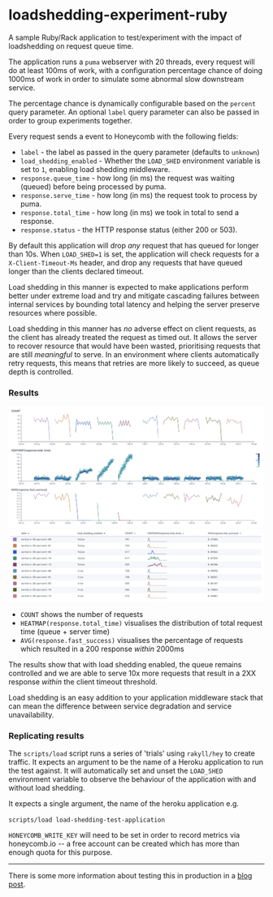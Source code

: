 # loadshedding-experiment-ruby

A sample Ruby/Rack application to test/experiment with the impact of
loadshedding on request queue time.

The application runs a `puma` webserver with 20 threads, every request will
do at least 100ms of work, with a configuration percentage chance of doing 1000ms
of work in order to simulate some abnormal slow downstream service.

The percentage chance is dynamically configurable based on the `percent` query
parameter. An optional `label` query parameter can also be passed in order to
group experiments together.

Every request sends a event to Honeycomb with the following fields:

- `label` - the label as passed in the query parameter (defaults to `unknown`)
- `load_shedding_enabled` - Whether the `LOAD_SHED` environment variable is set to `1`, enabling load shedding middleware.
- `response.queue_time` - how long (in ms) the request was waiting (queued) before being processed by puma.
- `response.serve_time` - how long (in ms) the request took to process by puma.
- `response.total_time` - how long (in ms) we took in total to send a response.
- `response.status` - the HTTP response status (either 200 or 503).


By default this application will drop _any_ request that has queued for longer
than 10s. When `LOAD_SHED=1` is set, the application will check requests for a
`X-Client-Timeout-Ms` header, and drop any requests that have queued longer
than the clients declared timeout.

Load shedding in this manner is expected to make applications perform better
under extreme load and try and mitigate cascading failures between internal
services by bounding total latency and helping the server preserve resources
where possible.

Load shedding in this manner has _no_ adverse effect on client requests, as the
client has already treated the request as timed out. It allows the server to
recover resource that would have been wasted, prioritising requests that are
still _meaningful_ to serve. In an environment where clients automatically
retry requests, this means that retries are more likely to succeed, as queue
depth is controlled.

### Results

![Chart](./images/chart.png)
![Table](./images/table.png)

- `COUNT` shows the number of requests
- `HEATMAP(response.total_time)` visualises the distribution of total request time (queue + server time)
- `AVG(response.fast_success)` visualises the percentage of requests which resulted in a 200 response _within_ 2000ms

The results show that with load shedding enabled, the queue remains controlled
and we are able to serve 10x more requests that result in a 2XX response _within_
the client timeout threshold.

Load shedding is an easy addition to your application middleware stack that can
mean the difference between service degradation and service unavailability.

### Replicating results

The `scripts/load` script runs a series of 'trials' using `rakyll/hey` to
create traffic. It expects an argument to be the name of a Heroku application
to run the test against. It will automatically set and unset the `LOAD_SHED`
environment variable to observe the behaviour of the application with and
without load shedding.

It expects a single argument, the name of the heroku application e.g.

`scripts/load load-shedding-test-application`

`HONEYCOMB_WRITE_KEY` will need to be set in order to record metrics via
honeycomb.io -- a free account can be created which has more than enough quota
for this purpose.

---

There is some more information about testing this in production in a [blog post](https://medium.com/carwow-product-engineering/shadow-requesting-for-great-good-92cde331363a).
